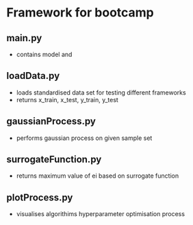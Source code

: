 # Framework for bootcamp

## main.py
  * contains model and

## loadData.py
  * loads standardised data set for testing different frameworks
  * returns x_train, x_test, y_train, y_test

## gaussianProcess.py
  * performs gaussian process on given sample set

## surrogateFunction.py
  * returns maximum value of ei based on surrogate function

## plotProcess.py
  * visualises algorithims hyperparameter optimisation process
